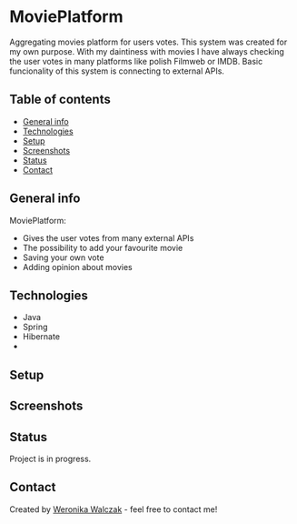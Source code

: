 # MoviePlatform
Aggregating movies platform for users votes. This system was created for my own purpose. With my daintiness with movies I have always checking the user votes in many platforms like polish Filmweb or IMDB. Basic funcionality of this system is connecting to external APIs.

## Table of contents
* [General info](#general-info)
* [Technologies](#technologies)
* [Setup](#setup)
* [Screenshots](#screenshots)
* [Status](#status)
* [Contact](#contact)

## General info
MoviePlatform:
* Gives the user votes from many external APIs
* The possibility to add your favourite movie
* Saving your own vote 
* Adding opinion about movies

## Technologies
* Java
* Spring
* Hibernate
* 

## Setup


## Screenshots


## Status
Project is in progress.

## Contact
Created by [Weronika Walczak](mailto:weronikawalczak989@gmail.com) - feel free to contact me!

